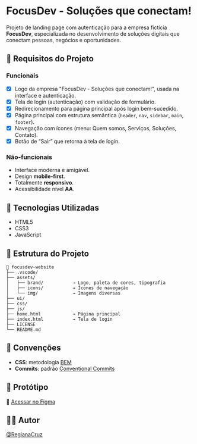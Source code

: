 # FocusDev - Soluções que conectam!

Projeto de landing page com autenticação para a empresa fictícia **FocusDev**, especializada no desenvolvimento de soluções digitais que conectam pessoas, negócios e oportunidades.

## 📝 Requisitos do Projeto

### Funcionais

- [x] Logo da empresa "FocusDev - Soluções que conectam!", usada na interface e autenticação.
- [x] Tela de login (autenticação) com validação de formulário.
- [x] Redirecionamento para página principal após login bem-sucedido.
- [x] Página principal com estrutura semântica (`header`, `nav`, `sidebar`, `main`, `footer`).
- [x] Navegação com ícones (menu: Quem somos, Serviços, Soluções, Contato).
- [x] Botão de “Sair” que retorna à tela de login.

### Não-funcionais

- Interface moderna e amigável.
- Design **mobile-first**.
- Totalmente **responsivo**.
- Acessibilidade nível **AA**.

## 🧱 Tecnologias Utilizadas

- HTML5
- CSS3
- JavaScript

## 📂 Estrutura do Projeto

```
📁 focusdev-website
├── .vscode/
├── assets/
│   ├── brand/           → Logo, paleta de cores, tipografia
│   ├── icons/           → Ícones de navegação
│   └── img/             → Imagens diversas
├── ui/
├── css/
├── js/
├── home.html            → Página principal
├── index.html           → Tela de login
├── LICENSE
└── README.md
```

## 📐 Convenções

- **CSS**: metodologia [BEM](https://getbem.com/naming/)
- **Commits**: padrão [Conventional Commits](https://www.conventionalcommits.org/en/v1.0.0/)

## 📌 Protótipo

🔗 [Acessar no Figma](https://www.figma.com/design/MET0GKSodNS6aXt6BOsdGO/Projeto-Teste?node-id=72-1524&m=dev)

## 🧑‍💻 Autor
[@RegianaCruz](https://github.com/RegianaBarbosa)
